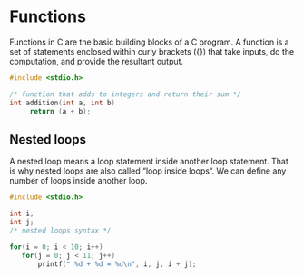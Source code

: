 # Functions

Functions in C are the basic building blocks of a C program. A function is a set of statements enclosed within curly brackets ({}) that take inputs, do the computation, and provide the resultant output.

```c
#include <stdio.h>

/* function that adds to integers and return their sum */
int addition(int a, int b)
     return (a + b);
```
## Nested loops 

A nested loop means a loop statement inside another loop statement. That is why nested loops are also called “loop inside loops“. We can define any number of loops inside another loop.

```c
#include <stdio.h>

int i;
int j;
/* nested loops syntax */

for(i = 0; i < 10; i++)
   for(j = 0; j < 11; j++)
       printf(" %d + %d = %d\n", i, j, i + j);
```

